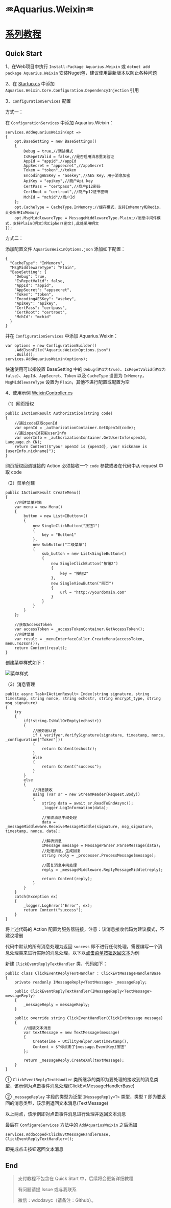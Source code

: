 # ♒Aquarius.Weixin♒

# [系列教程](https://www.jianshu.com/nb/25911549)

Quick Start
--------------------
1、在Web项目中执行 `Install-Package Aquarius.Weixin` 或 `dotnet add package Aquarius.Weixin` 安装Nuget包，建议使用最新版本以防止各种问题

2、在 [Startup.cs](https://github.com/Weidaicheng/Aquarius.Weixin/blob/master/src/Web/Aquarius.Weixin.Web/Startup.cs) 中添加 `Aquarius.Weixin.Core.Configuration.DependencyInjection` 引用

3、`ConfigurationServices` 配置

方式一：

在 `ConfigurationServices` 中添加 Aquarius.Weixin：

```
services.AddAquariusWeixin(opt =>
{
	opt.BaseSetting = new BaseSettings()
	{
		Debug = true,//调试模式
		IsRepetValid = false,//是否启用消息重复验证
		AppId = "appid",//appId
		AppSecret = "appsecret",//appSecret
		Token = "token",//token
		EncodingAESKey = "asekey",//AES Key，用于消息加密
		ApiKey = "apikey",//商户Api key
		CertPass = "certpass",//商户p12密码
		CertRoot = "certroot",//商户p12证书密码
		MchId = "mchid"//商户Id
	};
	opt.CacheType = CacheType.InMemory;//缓存模式，支持InMemory和Redis，此处采用InMemory
	opt.MsgMiddlewareType = MessageMiddlewareType.Plain;//消息中间件模式，支持Plain(明文)和Cipher(密文),此处采用明文
});
```

方式二：

添加配置文件 `AquariusWeixinOptions.json` 添加如下配置：

```
{
  "CacheType": "InMemory",
  "MsgMiddlewareType": "Plain",
  "BaseSetting": {
    "Debug": true,
    "IsRepetValid": false,
    "AppId": "appid",
    "AppSecret": "appsecret",
    "Token": "token",
    "EncodingAESKey": "asekey",
    "ApiKey": "apikey",
    "CertPass": "certpass",
    "CertRoot": "certroot",
    "MchId": "mchid"
  }
}

```

并在 `ConfigurationServices` 中添加 Aquarius.Weixin：

```
var options = new ConfigurationBuilder()
	.AddJsonFile("AquariusWeixinOptions.json")
	.Build();
services.AddAquariusWeixin(options);
```

快速使用可以指设置 BaseSetting 中的 `Debug(建议为true)`、`IsRepetValid(建议为false)`、`AppId`、`AppSecret`、`Token` 以及 `CacheType` 设置为 `InMemory`，`MsgMiddlewareType` 设置为 `Plain`，其他不进行配置或配置为空

4、使用示例 [WeixinController.cs](https://github.com/Weidaicheng/Aquarius.Weixin/blob/master/src/Web/Aquarius.Weixin.Web/Controllers/WeixinController.cs)

（1）网页授权

```
public IActionResult Authorization(string code)
{
	//通过code获取openId
	var openId = _authorizationContainer.GetOpenId(code);
	//通过openId获取userInfo
	var userInfo = _authorizationContainer.GetUserInfo(openId, Language.zh_CN);
	return Content($"your openId is {openId}, your nickname is {userInfo.nickname}");
}
```

网页授权回调链接的 Action 必须接收一个 `code` 参数或者在代码中从 request 中取 code

（2）菜单创建

```
public IActionResult CreateMenu()
{
	//创建菜单对象
	var menu = new Menu()
	{
		button = new List<IButton>()
		{
			new SingleClickButton("按钮1")
			{
				key = "Button1"
			},
			new SubButton("二级菜单")
			{
				sub_button = new List<SingleButton>()
				{
					new SingleClickButton("按钮2")
					{
						key = "按钮2"
					},
					new SingleViewButton("网页")
					{
						url = "http://yourdomain.com"
					}
				}
			}
		}
	};
	
	//获取AccessToken
	var accessToken = _accessTokenContainer.GetAccessToken();
	//创建菜单
	var result = _menuInterfaceCaller.CreateMenu(accessToken, menu.ToJson());
	return Content(result);
}
```

创建菜单样式如下：

![菜单样式](https://i.imgur.com/wpS1vPF.png)

（3）消息管理

```
public async Task<IActionResult> Index(string signature, string timestamp, string nonce, string echostr, string encrypt_type, string msg_signature)
{
	try
	{
		if(!string.IsNullOrEmpty(echostr))
		{
			//服务器认证
			if (_verifyer.VerifySignature(signature, timestamp, nonce, _configuration["Token"]))
			{
				return Content(echostr);
			}
			else
			{
				return Content("success");
			}
		}
		else
		{
			//消息接收
			using (var sr = new StreamReader(Request.Body))
			{
				string data = await sr.ReadToEndAsync();
				_logger.LogInformation(data);

				//接收消息中间处理
				data = _messageMiddleware.ReceiveMessageMiddle(signature, msg_signature, timestamp, nonce, data);
				
				//解析消息
				IMessage message = MessageParser.ParseMessage(data);
				//处理消息，生成回复
				string reply = _processer.ProcessMessage(message);

				//回复消息中间处理
				reply = _messageMiddleware.ReplyMessageMiddle(reply);

				return Content(reply);
			}
		}
	}
	catch(Exception ex)
	{
		_logger.LogError("Error", ex);
		return Content("success");
	}
}
```

将上述代码的 Action 配置为服务器链接，注意：该消息接收代码为建议模式，不建议增删

代码中默认的所有消息处理为返回 `success` 即不进行任何处理，需要编写一个消息处理类来进行实际的消息处理，以下以[点击菜单按钮返回文本](https://github.com/Weidaicheng/Aquarius.Weixin/blob/master/src/Web/Aquarius.Weixin.Web/MessageReply/ClickEventReplyTextHandler.cs)为例

新建 `ClickEventReplyTextHandler` 类，代码如下：

```
public class ClickEventReplyTextHandler : ClickEvtMessageHandlerBase
{
	private readonly IMessageReply<TextMessage> _messageReply;

	public ClickEventReplyTextHandler(IMessageReply<TextMessage> messageReply)
	{
		_messageReply = messageReply;
	}

	public override string ClickEventHandler(ClickEvtMessage message)
	{
		//组装文本消息
		var textMessage = new TextMessage(message)
		{
			CreateTime = UtilityHelper.GetTimeStamp(),
			Content = $"你点击了{message.EventKey}按钮"
		};

 		return _messageReply.CreateXml(textMessage);
	}
}
```

① `ClickEventReplyTextHandler` 类所继承的类即为要处理的接收到的消息类型，该示例为点击事件消息处理(ClickEvtMessageHandlerBase)

② `_messageReplay` 字段的类型为泛型 `IMessageReply<T>` 类型，类型 `T` 即为要返回的消息类型，该示例返回文本消息(TextMessage)

以上两点，该示例即对点击事件消息进行处理并返回文本消息

最后在 `ConfigureServices` 方法中的 `AddAquariusWeixin` 之后添加

```
services.AddScoped<ClickEvtMessageHandlerBase, ClickEventReplyTextHandler>();
```

即完成点击按钮返回文本消息

End
-------------
>支付教程不包含在 Quick Start 中，后续将会更新详细教程
>
>有问题请提 Issue 或与我联系
>
>微信：wdcdavyc（请备注：Github）。